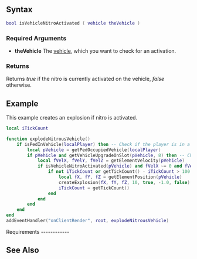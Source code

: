 Syntax
------

``` lua
bool isVehicleNitroActivated ( vehicle theVehicle )
```

### Required Arguments

-   **theVehicle** The [vehicle](/vehicle.md "wikilink"), which you want to check for an activation.

### Returns

Returns *true* if the nitro is currently activated on the vehicle, *false* otherwise.

Example
-------

<section name="Client" class="client" show="true">
This example creates an explosion if nitro is activated.

``` lua
local iTickCount

function explodeNitrousVehicle()
    if isPedInVehicle(localPlayer) then -- Check if the player is in a vehicle
        local pVehicle = getPedOccupiedVehicle(localPlayer)
        if pVehicle and getVehicleUpgradeOnSlot(pVehicle, 8) then -- Check if the vehicle has nitrous added in it
            local fVelX, fVelY, fVelZ = getElementVelocity(pVehicle)
            if isVehicleNitroActivated(pVehicle) and fVelX ~= 0 and fVelY ~= 0 and fVelZ ~= 0 then -- Check if the nitro is activated and the vehicle is not moving
                if not iTickCount or getTickCount() - iTickCount > 100 then
                    local fX, fY, fZ = getElementPosition(pVehicle)
                    createExplosion(fX, fY, fZ, 10, true, -1.0, false) -- Create an explosion in the vehicle
                    iTickCount = getTickCount()
                end
            end
        end
    end
end
addEventHandler("onClientRender", root, explodeNitrousVehicle)
```

</section>
Requirements
------------

See Also
--------

